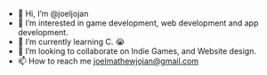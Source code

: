 - 👋 Hi, I’m @joeljojan
- 👀 I’m interested in game development, web development and app development.
- 🌱 I’m currently learning C. 😭
- 💞️ I’m looking to collaborate on Indie Games, and Website design.
- 📫 How to reach me joelmathewjojan@gmail.com

<!---
joeljojan/joeljojan is a ✨ special ✨ repository because its `README.md` (this file) appears on your GitHub profile.
You can click the Preview link to take a look at your changes.
--->
